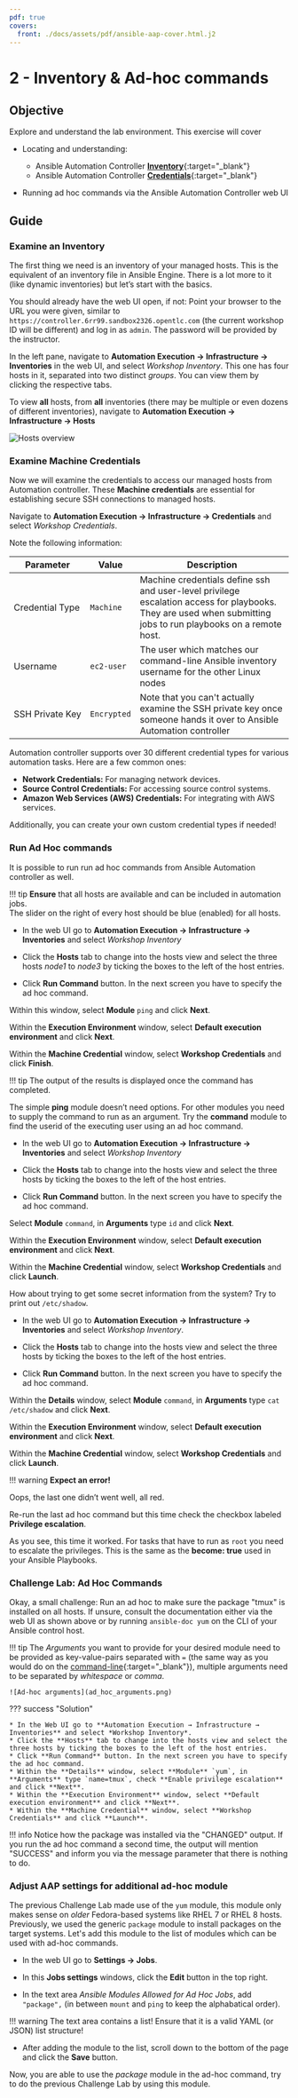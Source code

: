 ```yaml
---
pdf: true
covers:
  front: ./docs/assets/pdf/ansible-aap-cover.html.j2
---
```


# 2 - Inventory & Ad-hoc commands

## Objective

Explore and understand the lab environment.  This exercise will cover

* Locating and understanding:
    * Ansible Automation Controller [**Inventory**](https://docs.redhat.com/en/documentation/red_hat_ansible_automation_platform/2.5/html/using_automation_execution/controller-inventories){:target="_blank"}
    * Ansible Automation Controller [**Credentials**](https://docs.redhat.com/en/documentation/red_hat_ansible_automation_platform/2.5/html/using_automation_execution/controller-credentials){:target="_blank"}

* Running ad hoc commands via the Ansible Automation Controller web UI

## Guide

### Examine an Inventory

The first thing we need is an inventory of your managed hosts. This is the equivalent of an inventory file in Ansible Engine. There is a lot more to it (like dynamic inventories) but let’s start with the basics.

You should already have the web UI open, if not: Point your browser to the URL you were given, similar to `https://controller.6rr99.sandbox2326.opentlc.com` (the current workshop ID will be different) and log in as `admin`. The password will be provided by the instructor.

In the left pane, navigate to **Automation Execution → Infrastructure → Inventories** in the web UI, and select *Workshop Inventory*. This one has four hosts in it, separated into two distinct *groups*. You can view them by clicking the respective tabs.

To view **all** hosts, from **all** inventories (there may be multiple or even dozens of different inventories), navigate to **Automation Execution → Infrastructure → Hosts**

![Hosts overview](images/hosts.png)

### Examine Machine Credentials

Now we will examine the credentials to access our managed hosts from Automation controller. These **Machine credentials** are essential for establishing secure SSH connections to managed hosts.

 Navigate to **Automation Execution → Infrastructure → Credentials** and select *Workshop Credentials*.

Note the following information:

| Parameter                    | Value       | Description                                                                                                                                                    |
| ---------------------------- | ----------- | -------------------------------------------------------------------------------------------------------------------------------------------------------------- |
| <nobr>Credential Type</nobr> | `Machine`   | Machine credentials define ssh and user-level privilege escalation access for playbooks. They are used when submitting jobs to run playbooks on a remote host. |
| <nobr>Username</nobr>        | `ec2-user`  | The user which matches our command-line Ansible inventory username for the other Linux nodes                                                                   |
| <nobr>SSH Private Key</nobr> | `Encrypted` | Note that you can't actually examine the SSH private key once someone hands it over to Ansible Automation controller |

Automation controller supports over 30 different credential types for various automation tasks. Here are a few common ones:

* **Network Credentials:** For managing network devices.
* **Source Control Credentials:** For accessing source control systems.
* **Amazon Web Services (AWS) Credentials:** For integrating with AWS services.

Additionally, you can create your own custom credential types if needed!

### Run Ad Hoc commands

It is possible to run run ad hoc commands from Ansible Automation controller as well.

!!! tip
    **Ensure** that all hosts are available and can be included in automation jobs.  
    The slider on the right of every host should be blue (enabled) for all hosts.

* In the web UI go to **Automation Execution → Infrastructure → Inventories** and select *Workshop Inventory*

* Click the **Hosts** tab to change into the hosts view and select the three hosts *node1* to *node3* by ticking the boxes to the left of the host entries.

* Click **Run Command** button. In the next screen you have to specify the ad hoc command.

Within this window, select **Module** `ping` and click **Next**.

Within the **Execution Environment** window, select **Default execution environment** and click **Next**.

Within the **Machine Credential** window, select **Workshop Credentials** and click **Finish**.

!!! tip
    The output of the results is displayed once the command has completed.

The simple **ping** module doesn’t need options. For other modules you need to supply the command to run as an argument. Try the **command** module to find the userid of the executing user using an ad hoc command.

* In the web UI go to **Automation Execution → Infrastructure → Inventories** and select *Workshop Inventory*

* Click the **Hosts** tab to change into the hosts view and select the three hosts by ticking the boxes to the left of the host entries.

* Click **Run Command** button. In the next screen you have to specify the ad hoc command.

Select **Module** `command`, in **Arguments** type `id` and click **Next**.

Within the **Execution Environment** window, select **Default execution environment** and click **Next**.

Within the **Machine Credential** window, select **Workshop Credentials** and click **Launch**.

How about trying to get some secret information from the system? Try to print out `/etc/shadow`.

* In the web UI go to **Automation Execution → Infrastructure → Inventories** and select *Workshop Inventory*.

* Click the **Hosts** tab to change into the hosts view and select the three hosts by ticking the boxes to the left of the host entries.

* Click **Run Command** button. In the next screen you have to specify the ad hoc command.

Within the **Details** window, select **Module** `command`, in **Arguments** type `cat /etc/shadow` and click **Next**.

Within the **Execution Environment** window, select **Default execution environment** and click **Next**.

Within the **Machine Credential** window, select **Workshop Credentials** and click **Launch**.

!!! warning
    **Expect an error\!**

Oops, the last one didn’t went well, all red.

Re-run the last ad hoc command but this time check the checkbox labeled **Privilege escalation**.

As you see, this time it worked. For tasks that have to run as `root` you need to escalate the privileges. This is the same as the **become: true** used in your Ansible Playbooks.

### Challenge Lab: Ad Hoc Commands

Okay, a small challenge: Run an ad hoc to make sure the package "tmux" is installed on all hosts. If unsure, consult the documentation either via the web UI as shown above or by running `ansible-doc yum` on the CLI of your Ansible control host.

!!! tip
    The *Arguments* you want to provide for your desired module need to be provided as key-value-pairs separated with `=` (the same way as you would do on the [command-line](https://docs.ansible.com/ansible/latest/command_guide/intro_adhoc.html){:target="_blank"}), multiple arguments need to be separated by *whitespace* or *comma*.

    ![Ad-hoc arguments](ad_hoc_arguments.png)

??? success "Solution"

    * In the Web UI go to **Automation Execution → Infrastructure → Inventories** and select *Workshop Inventory*.  
    * Click the **Hosts** tab to change into the hosts view and select the three hosts by ticking the boxes to the left of the host entries.
    * Click **Run Command** button. In the next screen you have to specify the ad hoc command.
    * Within the **Details** window, select **Module** `yum`, in **Arguments** type `name=tmux`, check **Enable privilege escalation** and click **Next**.
    * Within the **Execution Environment** window, select **Default execution environment** and click **Next**.
    * Within the **Machine Credential** window, select **Workshop Credentials** and click **Launch**.

!!! info
    Notice how the package was installed via the "CHANGED" output. If you run the ad hoc command a second time, the output will mention "SUCCESS" and inform you via the message parameter that there is nothing to do.

### Adjust AAP settings for additional ad-hoc module

The previous Challenge Lab made use of the `yum` module, this module only makes sense on *older* Fedora-based systems like RHEL 7 or RHEL 8 hosts.  
Previously, we used the generic `package` module to install packages on the target systems. Let's add this module to the list of modules which can be used with ad-hoc commands.  

* In the web UI go to **Settings → Jobs**.
* In this **Jobs settings** windows, click the **Edit** button in the top right.

* In the text area *Ansible Modules Allowed for Ad Hoc Jobs*, add `"package",` (in between `mount` and `ping` to keep the alphabatical order).

!!! warning
    The text area contains a list! Ensure that it is a valid YAML (or JSON) list structure!

* After adding the module to the list, scroll down to the bottom of the page and click the **Save** button.

Now, you are able to use the *package* module in the ad-hoc command, try to do the previous Challenge Lab by using this module.
